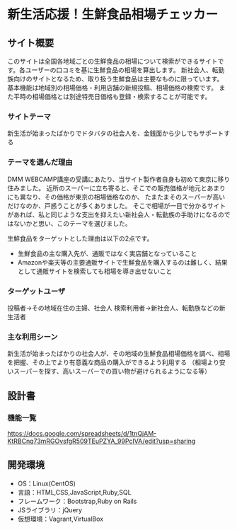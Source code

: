 # 新生活応援！生鮮食品相場チェッカー

## サイト概要
このサイトは全国各地域ごとの生鮮食品の相場について検索ができるサイトです。各ユーザーの口コミを基に生鮮食品の相場を算出します。
新社会人、転勤族向けのサイトとなるため、取り扱う生鮮食品は主要なものに限っています。
基本機能は地域別の相場価格・利用店舗の新規投稿、相場価格の検索です。
また平時の相場価格とは別途特売日価格も登録・検索することが可能です。

### サイトテーマ
新生活が始まったばかりでドタバタの社会人を、金銭面から少しでもサポートする

### テーマを選んだ理由
DMM WEBCAMP講座の受講にあたり、当サイト製作者自身も初めて東京に移り住みました。
近所のスーパーに立ち寄ると、そこでの販売価格が地元とあまりにも異なり、その価格が東京の相場価格なのか、
たまたまそのスーパーが高いだけなのか、戸惑うことが多くありました。
そこで相場が一目で分かるサイトがあれば、私と同じような支出を抑えたい新社会人・転勤族の手助けになるのではないかと思い、このテーマを選びました。

生鮮食品をターゲットとした理由は以下の2点です。
- 生鮮食品の主な購入先が、通販ではなく実店舗となっていること
- Amazonや楽天等の主要通販サイトで生鮮食品を購入するのは難しく、結果として通販サイトを検索しても相場を導き出せないこと

### ターゲットユーザ
投稿者→その地域在住の主婦、社会人
検索利用者→新社会人、転勤族などの新生活者

### 主な利用シーン
新生活が始まったばかりの社会人が、その地域の生鮮食品相場価格を調べ、相場を把握、その上でより有意義な商品の購入ができるよう利用する
（相場より安いスーパーを探す、高いスーパーでの買い物が避けられるようになる等）

## 設計書

### 機能一覧
https://docs.google.com/spreadsheets/d/1tnQjAM-KtRBCnq73mRGOvsfgR509TEuPZYA_99PcIVA/edit?usp=sharing

## 開発環境
- OS：Linux(CentOS)
- 言語：HTML,CSS,JavaScript,Ruby,SQL
- フレームワーク：Bootstrap,Ruby on Rails
- JSライブラリ：jQuery
- 仮想環境：Vagrant,VirtualBox
